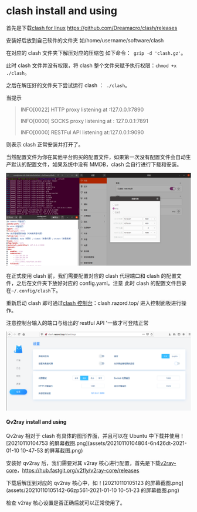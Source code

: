# clash install and using

首先是下载[clash for linux](https://github.com/Dreamacro/clash/releases) https://github.com/Dreamacro/clash/releases

安装好后放到自己软件的文件夹 如/home/username/software/clash

在对应的 clash 文件夹下解压对应的压缩包 如下命令：` gzip -d 'clash.gz'`。

此时 clash 文件并没有权限，将 clash 整个文件夹赋予执行权限：`chmod +x ./clash`。

之后在解压好的文件夹下尝试运行 clash ：` ./clash`。

当提示

> INFO[0022] HTTP proxy listening at :127.0.0.1:7890
>
> INFO[0000] SOCKS proxy listening at : 127.0.0.1:7891
>
> INFO[0000] RESTFul API listening at:127.0.0.1:9090

则表示 clash 正常安装并打开了。

当然配置文件为你在其他平台购买的配置文件，如果第一次没有配置文件会自动生产默认的配置文件，如果系统中没有 MMDB，clash 会自行进行下载和安装。

![image.png](assets/20210109204500-qh3t2y7-image.png)

在正式使用 clash 前，我们需要配置对应的 clash 代理端口和 clash 的配置文件，之后在文件夹下放好对应的 config.yaml。注意  此时 clash 的配置文件目录在`~/.config/clash`下。

重新启动 clash 即可通过[clash 控制台](https://clash.razord.top/#/settings)：clash.razord.top/ 进入控制面板进行操作。

注意控制台输入的端口与给出的'restful API '一致才可登陆正常

![image.png](assets/20210109204451-31nyjyr-image.png)

#### Qv2ray install and using

Qv2ray 相对于 clash 有具体的图形界面，并且可以在 Ubuntu 中下载并使用！[20210110104753 的屏幕截图.png](assets/20210110104804-6n426dt-2021-01-10 10-47-53 的屏幕截图.png)

安装好 qv2ray 后，我们需要对其 v2ray 核心进行配置，首先是下载[v2ray-core](https://hub.fastgit.org/v2fly/v2ray-core/releases)，https://hub.fastgit.org/v2fly/v2ray-core/releases

下载后解压到对应的 qv2ray 核心中，如！[20210110105123 的屏幕截图.png](assets/20210110105142-66zp561-2021-01-10 10-51-23 的屏幕截图.png)

检查 v2ray 核心设置是否正确后就可以正常使用了。
